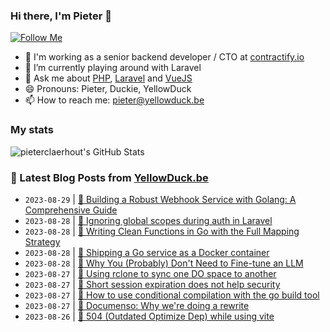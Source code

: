 ### Hi there, I'm Pieter 👋  
[![Follow Me](https://img.shields.io/github/followers/pieterclaerhout?label=Follow&style=social)](https://github.com/pieterclaerhout)

- 🏢 I'm working as a senior backend developer / CTO at [contractify.io](https://contractify.io)
- 🌱 I’m currently playing around with Laravel
- 💬 Ask me about [PHP](https://php.net), [Laravel](http://laravel.com) and [VueJS](https://vuejs.org)
- 😄 Pronouns: Pieter, Duckie, YellowDuck
- 📫 How to reach me: pieter@yellowduck.be

### My stats

![pieterclaerhout's GitHub Stats](https://github-readme-stats.vercel.app/api?username=pieterclaerhout&show_icons=true&count_private=true&line_height=40)

### 📩 Latest Blog Posts from [YellowDuck.be](https://www.yellowduck.be/)
<!-- BLOG-POST-LIST:START -->
- `2023-08-29` | [🔗 Building a Robust Webhook Service with Golang: A Comprehensive Guide](https://www.yellowduck.be/posts/building-a-robust-webhook-service-with-golang-a-comprehensive-guide)  
- `2023-08-28` | [🐥 Ignoring global scopes during auth in Laravel](https://www.yellowduck.be/posts/ignoring-global-scopes-during-auth-in-laravel)  
- `2023-08-28` | [🔗 Writing Clean Functions in Go with the Full Mapping Strategy](https://www.yellowduck.be/posts/writing-clean-functions-in-go-with-the-full-mapping-strategy)  
- `2023-08-28` | [🔗 Shipping a Go service as a Docker container](https://www.yellowduck.be/posts/shipping-a-go-service-as-a-docker-container)  
- `2023-08-28` | [🔗 Why You &lpar;Probably&rpar; Don&#39;t Need to Fine-tune an LLM](https://www.yellowduck.be/posts/why-you-probably-dont-need-to-fine-tune-an-llm)  
- `2023-08-27` | [🐥 Using rclone to sync one DO space to another](https://www.yellowduck.be/posts/using-rclone-to-sync-one-do-space-to-another)  
- `2023-08-27` | [🔗 Short session expiration does not help security](https://www.yellowduck.be/posts/short-session-expiration-does-not-help-security)  
- `2023-08-27` | [🔗 How to use conditional compilation with the go build tool](https://www.yellowduck.be/posts/how-to-use-conditional-compilation-with-the-go-build-tool)  
- `2023-08-27` | [🔗 Documenso: Why we&#39;re doing a rewrite](https://www.yellowduck.be/posts/why-we-are-doing-a-rewrite)  
- `2023-08-26` | [🐥 504 &lpar;Outdated Optimize Dep&rpar; while using vite](https://www.yellowduck.be/posts/504-outdated-optimize-dep-while-using-vite)  

<!-- BLOG-POST-LIST:END -->
